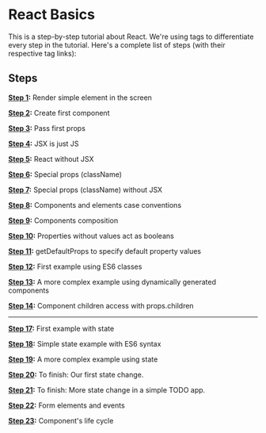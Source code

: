 # React Basics

This is a step-by-step tutorial about React. We're using tags to differentiate every step in the tutorial. Here's a complete list of steps (with their respective tag links):

## Steps

**[Step 1](https://github.com/santiagobasulto/react-basics/tree/step-1):**
Render simple element in the screen

**[Step 2](https://github.com/santiagobasulto/react-basics/tree/step-2):**
Create first component

**[Step 3](https://github.com/santiagobasulto/react-basics/tree/step-3):**
Pass first props

**[Step 4](https://github.com/santiagobasulto/react-basics/tree/step-4):**
JSX is just JS

**[Step 5](https://github.com/santiagobasulto/react-basics/tree/step-5):**
React without JSX

**[Step 6](https://github.com/santiagobasulto/react-basics/tree/step-6):**
Special props (className)

**[Step 7](https://github.com/santiagobasulto/react-basics/tree/step-7):**
Special props (className) without JSX

**[Step 8](https://github.com/santiagobasulto/react-basics/tree/step-8):**
Components and elements case conventions

**[Step 9](https://github.com/santiagobasulto/react-basics/tree/step-9):**
Components composition

**[Step 10](https://github.com/santiagobasulto/react-basics/tree/step-10):**
Properties without values act as booleans

**[Step 11](https://github.com/santiagobasulto/react-basics/tree/step-11):**
getDefaultProps to specify default property values

**[Step 12](https://github.com/santiagobasulto/react-basics/tree/step-12):**
First example using ES6 classes

**[Step 13](https://github.com/santiagobasulto/react-basics/tree/step-13):**
A more complex example using dynamically generated components

**[Step 14](https://github.com/santiagobasulto/react-basics/tree/step-14):**
Component children access with props.children

---------

**[Step 17](https://github.com/santiagobasulto/react-basics/releases/tag/step17):**
First example with state

**[Step 18](https://github.com/santiagobasulto/react-basics/releases/tag/step18):**
Simple state example with ES6 syntax

**[Step 19](https://github.com/santiagobasulto/react-basics/releases/tag/step19):**
A more complex example using state

**[Step 20](https://github.com/santiagobasulto/react-basics/releases/tag/step20):**
To finish: Our first state change.

**[Step 21](https://github.com/santiagobasulto/react-basics/releases/tag/step21):**
To finish: More state change in a simple TODO app.

**[Step 22](https://github.com/santiagobasulto/react-basics/releases/tag/step22):**
Form elements and events

**[Step 23](https://github.com/santiagobasulto/react-basics/releases/tag/step23):**
Component's life cycle
